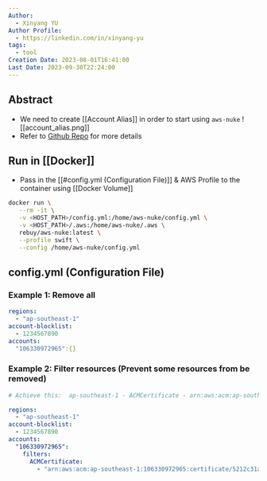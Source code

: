 ```yaml
---
Author:
  - Xinyang YU
Author Profile:
  - https://linkedin.com/in/xinyang-yu
tags:
  - tool
Creation Date: 2023-08-01T16:41:00
Last Date: 2023-09-30T22:24:00
---
```

## Abstract
- We need to create [[Account Alias]] in order to start using `aws-nuke`
![[account_alias.png]]
- Refer to [Github Repo](https://github.com/rebuy-de/aws-nuke) for more details

## Run in [[Docker]]
- Pass in the [[#config.yml (Configuration File)]] & AWS Profile to the container using [[Docker Volume]]
```bash
docker run \
   --rm -it \
   -v <HOST_PATH>/config.yml:/home/aws-nuke/config.yml \
   -v <HOST_PATH>/.aws:/home/aws-nuke/.aws \
   rebuy/aws-nuke:latest \
   --profile swift \
   --config /home/aws-nuke/config.yml
```

## config.yml (Configuration File)
### Example 1: Remove all
```yaml
regions:
  - "ap-southeast-1"
account-blocklist:
  - 1234567890
accounts:
  "106330972965":{}
```

### Example 2: Filter resources (Prevent some resources from be removed)
```yaml
# Achieve this:  ap-southeast-1 - ACMCertificate - arn:aws:acm:ap-southeast-1:106330972965:certificate/5212c31a-94f1-4dc9-80a8-b72d8d6b2054 - [DomainName: "vault.yxy.ninja"] - filtered by config

regions:
  - "ap-southeast-1"
account-blocklist:
  - 1234567890
accounts:
  "106330972965":
    filters:
      ACMCertificate:
        - "arn:aws:acm:ap-southeast-1:106330972965:certificate/5212c31a-94f1-4dc9-80a8-b72d8d6b2054"
```



